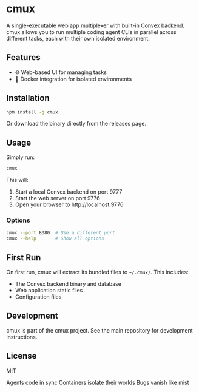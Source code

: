 # cmux

A single-executable web app multiplexer with built-in Convex backend. cmux allows you to run multiple coding agent CLIs in parallel across different tasks, each with their own isolated environment.

## Features

- 🌐 Web-based UI for managing tasks
- 🐳 Docker integration for isolated environments

## Installation

```bash
npm install -g cmux
```

Or download the binary directly from the releases page.

## Usage

Simply run:

```bash
cmux
```

This will:

1. Start a local Convex backend on port 9777
2. Start the web server on port 9776
3. Open your browser to http://localhost:9776

### Options

```bash
cmux --port 8080  # Use a different port
cmux --help       # Show all options
```

## First Run

On first run, cmux will extract its bundled files to `~/.cmux/`. This includes:

- The Convex backend binary and database
- Web application static files
- Configuration files

## Development

cmux is part of the cmux project. See the main repository for development instructions.

## License

MIT

Agents code in sync
Containers isolate their worlds
Bugs vanish like mist
